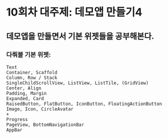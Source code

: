 # 10회차 대주제: 데모앱 만들기4

## 데모앱을 만들면서 기본 위젯들을 공부해본다.

### 다뤄볼 기본 위젯:

```
Text
Container, Scaffold
Column, Row / Stack
SingleChildScrollView, ListView, ListTile, (GridView)
Center, Align
Padding, Margin
Expanded, Card
RaisedButton, FlatButton, IconButton, FloatingActionButton
Image, Icon, CircleAvatar
+
Progress
PageView, BottomNavigationBar
AppBar
```
